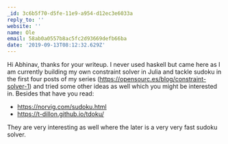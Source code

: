 ```yaml
---
_id: 3c6b5f70-d5fe-11e9-a954-d12ec3e6033a
reply_to: ''
website: ''
name: Ole
email: 58ab0a0557b8ac5fc2d93669defb66ba
date: '2019-09-13T08:12:32.629Z'
---
```

Hi Abhinav, thanks for your writeup. I never used haskell but came here as I am currently building my own constraint solver in Julia and tackle sudoku in the first four posts of my series (<https://opensourc.es/blog/constraint-solver-1>) and tried some other ideas as well which you might be interested in. Besides that have you read:

- <https://norvig.com/sudoku.html>
- <https://t-dillon.github.io/tdoku/>

They are very interesting as well where the later is a very very fast sudoku solver.
